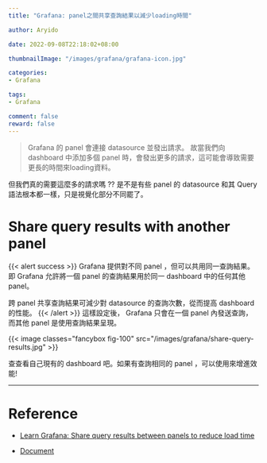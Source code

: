 ```yaml
---
title: "Grafana: panel之間共享查詢結果以減少loading時間"

author: Aryido

date: 2022-09-08T22:18:02+08:00

thumbnailImage: "/images/grafana/grafana-icon.jpg"

categories:
- Grafana

tags:
- Grafana

comment: false
reward: false
---
```

> Grafana 的 panel 會連接 datasource 並發出請求。 故當我們向 dashboard 中添加多個 panel 時，會發出更多的請求，這可能會導致需要更長的時間來loading資料。

<!--more-->

但我們真的需要這麼多的請求嗎 ?? 是不是有些 panel 的 datasource 和其 Query 語法根本都一樣，只是視覺化部分不同罷了。

# Share query results with another panel
{{< alert success >}}
Grafana 提供對不同 panel ，但可以共用同一查詢結果。即 Grafana 允許將一個 panel 的查詢結果用於同一 dashboard 中的任何其他 panel。

跨 panel 共享查詢結果可減少對 datasource 的查詢次數，從而提高 dashboard 的性能。
{{< /alert >}}
這樣設定後， Grafana 只會在一個 panel 內發送查詢，而其他 panel 是使用查詢結果呈現。

{{< image classes="fancybox fig-100" src="/images/grafana/share-query-results.jpg" >}}

查查看自己現有的 dashboard 吧。如果有查詢相同的 panel ，可以使用來增進效能!

---
# Reference
- [Learn Grafana: Share query results between panels to reduce load time](
https://grafana.com/blog/2020/10/14/learn-grafana-share-query-results-between-panels-to-reduce-load-time/)

- [Document](https://grafana.com/docs/grafana/v9.0/panels/query-a-data-source/share-query/)